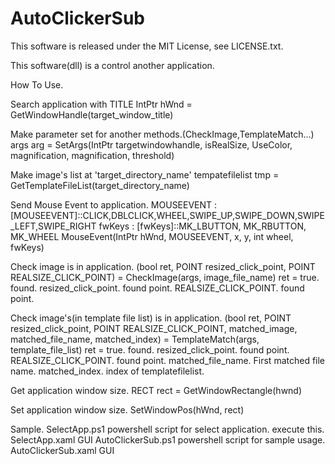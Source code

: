 # AutoClickerSub
This software is released under the MIT License, see LICENSE.txt.

This software(dll) is a control another application.

How To Use.

Search application with TITLE
IntPtr hWnd = GetWindowHandle(target_window_title)

Make parameter set for another methods.(CheckImage,TemplateMatch...)
args arg = SetArgs(IntPtr targetwindowhandle, isRealSize, UseColor, magnification, magnification, threshold)

Make image's list at  'target_directory_name'
tempatefilelist tmp =  GetTemplateFileList(target_directory_name)

Send Mouse Event to application.
	MOUSEEVENT : [MOUSEEVENT]::CLICK,DBLCLICK,WHEEL,SWIPE_UP,SWIPE_DOWN,SWIPE_LEFT,SWIPE_RIGHT
	fwKeys : [fwKeys]::MK_LBUTTON, MK_RBUTTON, MK_WHEEL
MouseEvent(IntPtr hWnd, MOUSEEVENT, x, y, int wheel, fwKeys)

Check image is in application.
(bool ret, POINT resized_click_point, POINT REALSIZE_CLICK_POINT) =	CheckImage(args, image_file_name)
ret = true. found.
resized_click_point. found point.
REALSIZE_CLICK_POINT. found point.

Check image's(in template file list) is in application.
(bool ret, POINT resized_click_point, POINT REALSIZE_CLICK_POINT, matched_image, matched_file_name, matched_index) = TemplateMatch(args, template_file_list)
ret = true. found.
resized_click_point. found point.
REALSIZE_CLICK_POINT. found point.
matched_file_name. First matched file name.
matched_index. index of templatefilelist.

Get application window size.
RECT rect =	GetWindowRectangle(hwnd)

Set application window size.
SetWindowPos(hWnd, rect)


Sample.
SelectApp.ps1  powershell script for select application. execute this.
SelectApp.xaml GUI
AutoClickerSub.ps1 powershell script for sample usage.
AutoClickerSub.xaml GUI
